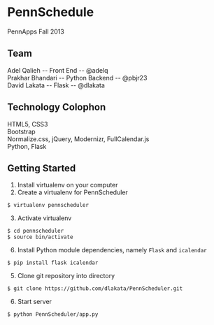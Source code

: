 PennSchedule
=========

PennApps Fall 2013

Team
----
Adel Qalieh -- Front End -- @adelq  
Prakhar Bhandari -- Python Backend -- @pbjr23  
David Lakata -- Flask -- @dlakata  

Technology Colophon
-------------------
HTML5, CSS3  
Bootstrap  
Normalize.css, jQuery, Modernizr, FullCalendar.js  
Python, Flask  

Getting Started
---------------
1. Install virtualenv on your computer
2. Create a virtualenv for PennScheduler

```
$ virtualenv pennscheduler
```
3. Activate virtualenv

```
$ cd pennscheduler
$ source bin/activate
```
6. Install Python module dependencies, namely `Flask` and `icalendar`

```
$ pip install flask icalendar
```
5. Clone git repository into directory

```
$ git clone https://github.com/dlakata/PennScheduler.git
```
6. Start server

```
$ python PennScheduler/app.py
```
